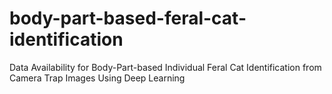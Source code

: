 # body-part-based-feral-cat-identification
Data Availability for Body-Part-based Individual Feral Cat Identification from Camera Trap Images Using Deep Learning
